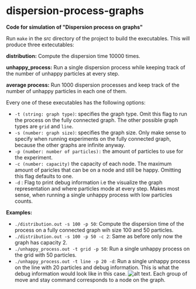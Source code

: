 # dispersion-process-graphs

**Code for simulation of "Dispersion process on graphs"**

Run `make` in the _src_ directory of the project to build the executables.
This will produce three extecutables:

**distribution:**
Compute the dispersion time 10000 times.

**unhappy_process:**
Run a single dispersion process while keeping track of the number of unhappy particles at every step.

**average process:**
Run 1000 dispersion processes and keep track of the number of unhappy particles in each one of them.

Every one of these executables has the following options:

- `-t (string: graph type)`: specifies the graph type. Omit this flag to run the process on the fully connected graph. The other possible graph types are `grid` and `line`.
- `-s (number: graph size)`: specifies the graph size. Only make sense to specify when running experiments on the fully connected graph, because the other graphs are infinite anyway.
- `-p (number: number of particles):` the amount of particles to use for the experiment.
- `-c (number: capacity)` the capacity of each node. The maximum amount of paricles that can be on a node and still be happy. Omitting this flag defaults to one.
- `-d` : Flag to print debug information i.e the visualize the graph representation and where particles mode at every step. Makes most sense, when running a single unhappy process with low particles counts.

**Examples:**

- `./distribution.out -s 100 -p 50`: Compute the dispersion time of the process on a fully connected graph wih size 100 and 50 particles.
- `./distribution.out -s 100 -p 50 -c 2`: Same as before only now the graph has capacity 2.
- `./unhappy_process.out -t grid -p 50`: Run a single unhappy process on the grid with 50 particles.
- `./unhappy_process.out -t line -p 20 -d`: Run a single unhappy process on the line with 20 particles and debug information. This is what the debug information would look like in this case. ![alt text](https://github.com/FjodorGit/dispersion-process-graphs/blob/main/.image/Screenshot%20from%202023-09-12%2011-39-29.png?raw=true). Each group of move and stay command corresponds to a node on the graph.
